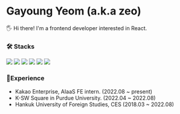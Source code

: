 # Gayoung Yeom (a.k.a zeo)

🖐️ Hi there! I'm a frontend developer interested in React.

### 🛠️ Stacks
<div>
  <img src="https://img.shields.io/badge/HTML-E34F26?style=flat-square&logo=html5&logoColor=white"/>
  <img src="https://img.shields.io/badge/CSS-1572B6?style=flat-square&logo=html5&logoColor=white"/>
  <img src="https://img.shields.io/badge/Javascript-F7DF1E?&style=flat-square&logo=javascript&logoColor=black"/>
  <img src="https://img.shields.io/badge/Typescript-3178C6?style=flat-square&logo=typescript&logoColor=white"/>
  <img src="https://img.shields.io/badge/React-61DAFB?style=flat-square&logo=react&logoColor=black"/>
  <img src="https://img.shields.io/badge/Redux-764ABC?style=flat-square&logo=redux&logoColor=white"/>
</div>

### 🎨Experience

- Kakao Enterprise, AIaaS FE intern. (2022.08 ~ present)
- K-SW Square in Purdue University. (2022.04 ~ 2022.08)
- Hankuk University of Foreign Studies, CES (2018.03 ~ 2022.08)


<!--
**gayoungyeom/gayoungyeom** is a ✨ _special_ ✨ repository because its `README.md` (this file) appears on your GitHub profile.

Here are some ideas to get you started:

- 🔭 I’m currently working on ...
- 🌱 I’m currently learning ...
- 👯 I’m looking to collaborate on ...
- 🤔 I’m looking for help with ...
- 💬 Ask me about ...
- 📫 How to reach me: ...
- 😄 Pronouns: ...
- ⚡ Fun fact: ...
-->
